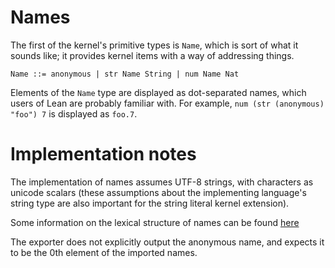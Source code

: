 # Names

The first of the kernel's primitive types is `Name`, which is sort of what it sounds like; it provides kernel items with a way of addressing things.

```
Name ::= anonymous | str Name String | num Name Nat
```

Elements of the `Name` type are displayed as dot-separated names, which users of Lean are probably familiar with. For example, `num (str (anonymous) "foo") 7` is displayed as `foo.7`. 

# Implementation notes

The implementation of names assumes UTF-8 strings, with characters as unicode scalars (these assumptions about the implementing language's string type are also important for the string literal kernel extension). 

Some information on the lexical structure of names can be found [here](https://github.com/leanprover/lean4/blob/504b6dc93f46785ccddb8c5ff4a8df5be513d887/doc/lexical_structure.md?plain=1#L40)

The exporter does not explicitly output the anonymous name, and expects it to be the 0th element of the imported names.


